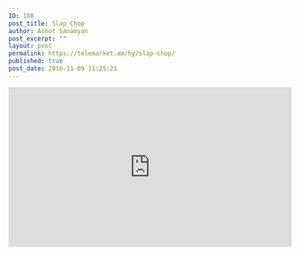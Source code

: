 ```yaml
---
ID: 188
post_title: Slap Chop
author: Ashot Sanamyan
post_excerpt: ""
layout: post
permalink: https://telemarket.am/hy/slap-chop/
published: true
post_date: 2016-11-09 11:25:21
---
```

<iframe src="https://www.facebook.com/plugins/video.php?href=https%3A%2F%2Fwww.facebook.com%2Ftelemarketam%2Fvideos%2F361607994173905%2F&show_text=0&width=560" width="560" height="315" style="border:none;overflow:hidden" scrolling="no" frameborder="0" allowTransparency="true" allowFullScreen="true"></iframe>